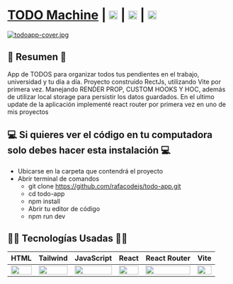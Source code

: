 # [TODO Machine](https://todomachineapp.netlify.app/) | [<img src="https://i.postimg.cc/5NBMxTJX/github.png" alt="GitHub" height="20px"/>](https://github.com/rafacodejs) | [<img src="https://i.postimg.cc/J7BLFtdc/linkedin.png" alt="Linkedin" height="20px"/>](https://www.linkedin.com/in/rafacodejs/) | [<img src="https://i.postimg.cc/65TVxg9t/world-globe.png" alt="Portafolio Web" height="20px"/>](https://rafaelmalpica.netlify.app/)

[![todoapp-cover.jpg](https://i.postimg.cc/RVQDZ2bf/todoapp-cover.jpg)](https://todomachineapp.netlify.app/)

## 📜 Resumen 📜

App de TODOS para organizar todos tus pendientes en el trabajo, universidad y tu día a día. Proyecto construido RectJs, utilizando Vite por primera vez. Manejando RENDER PROP, CUSTOM HOOKS Y HOC, además de utilizar local storage para persistir los datos guardados. En el ultimo update de la aplicación implementé react router por primera vez en uno de mis proyectos 

## 💻 Si quieres ver el código en tu computadora solo debes hacer esta instalación 💻

- Ubicarse en la carpeta que contendrá el proyecto
- Abrir terminal de comandos
  - git clone https://github.com/rafacodejs/todo-app.git
  - cd todo-app
  - npm install
  - Abrir tu editor de código
  - npm run dev

## 👨‍💻 Tecnologías Usadas 👨‍💻

<table>
  <thead>
    <tr>
      <th>HTML</th>
      <th>Tailwind</th>
      <th>JavaScript</th>
      <th>React</th>
      <th>React Router</th>
      <th>Vite</th>
    </tr>
  </thead>
  <tbody>
    <tr>
      <td>
        <img src="https://i.postimg.cc/rF6WrLjr/html.png" width="100%" />
      </td>
      <td>
        <img src="https://upload.wikimedia.org/wikipedia/commons/thumb/d/d5/Tailwind_CSS_Logo.svg/400px-Tailwind_CSS_Logo.svg.png" width="100%" />
      </td>
      <td>
        <img
          src="https://upload.wikimedia.org/wikipedia/commons/thumb/9/99/Unofficial_JavaScript_logo_2.svg/300px-Unofficial_JavaScript_logo_2.svg.png" width="100%"  />
      </td>
       <td>
        <img
          src="https://cdn4.iconfinder.com/data/icons/logos-3/600/React.js_logo-512.png" width="100%" />
      </td>
       <td>
        <img
          src="https://seeklogo.com/images/R/react-router-logo-AB5BFB638F-seeklogo.com.png" width="100%" />
      </td>
       <td>
        <img
          src="https://vitejs.dev/logo-with-shadow.png" width="100%" />
      </td>
    </tr>
  </tbody>
</table>
